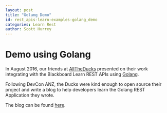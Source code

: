 ```yaml
---
layout: post
title: "Golang Demo"
id: rest_apis-learn-examples-golang_demo
categories: Learn Rest
author: Scott Hurrey
---
```


# Demo using Golang

In August 2016, our friends at [AllTheDucks](https://www.alltheducks.com) presented on their work integrating with the Blackboard Learn REST APIs using [Golang](https://golang.org).

Following DevCon ANZ, the Ducks were kind enough to open source their project and write a blog to help developers learn the Golang REST Application they wrote.

The blog can be found [here](https://www.alltheducks.com/blog/using-the-learn-rest-api-from-golang).
